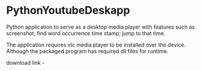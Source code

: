 # PythonYoutubeDeskapp
Python application to serve as a desktop media player with features such as screenshot, find word occurrence time stamp; jump to that time.


The application requires vlc media player to be installed over the device. Although the packaged program has required dll files for runtime.

download link - 
